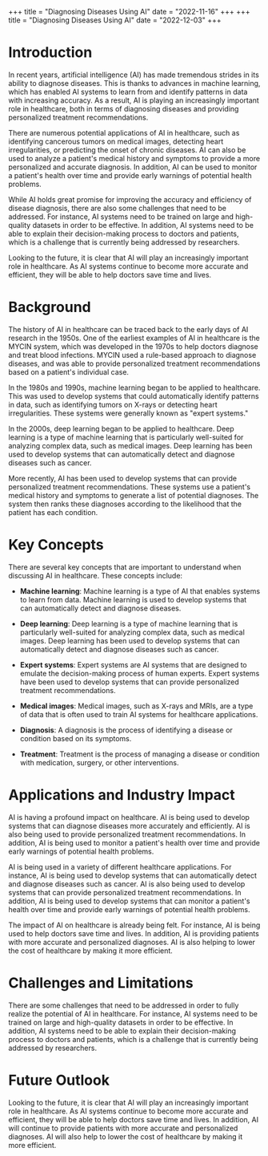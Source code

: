 +++
title = "Diagnosing Diseases Using AI"
date = "2022-11-16"
+++
+++
title = "Diagnosing Diseases Using AI"
date = "2022-12-03"
+++
# Introduction

In recent years, artificial intelligence (AI) has made tremendous strides in its ability to diagnose diseases. This is thanks to advances in machine learning, which has enabled AI systems to learn from and identify patterns in data with increasing accuracy. As a result, AI is playing an increasingly important role in healthcare, both in terms of diagnosing diseases and providing personalized treatment recommendations.

There are numerous potential applications of AI in healthcare, such as identifying cancerous tumors on medical images, detecting heart irregularities, or predicting the onset of chronic diseases. AI can also be used to analyze a patient's medical history and symptoms to provide a more personalized and accurate diagnosis. In addition, AI can be used to monitor a patient's health over time and provide early warnings of potential health problems.

While AI holds great promise for improving the accuracy and efficiency of disease diagnosis, there are also some challenges that need to be addressed. For instance, AI systems need to be trained on large and high-quality datasets in order to be effective. In addition, AI systems need to be able to explain their decision-making process to doctors and patients, which is a challenge that is currently being addressed by researchers.

Looking to the future, it is clear that AI will play an increasingly important role in healthcare. As AI systems continue to become more accurate and efficient, they will be able to help doctors save time and lives.

# Background

The history of AI in healthcare can be traced back to the early days of AI research in the 1950s. One of the earliest examples of AI in healthcare is the MYCIN system, which was developed in the 1970s to help doctors diagnose and treat blood infections. MYCIN used a rule-based approach to diagnose diseases, and was able to provide personalized treatment recommendations based on a patient's individual case.

In the 1980s and 1990s, machine learning began to be applied to healthcare. This was used to develop systems that could automatically identify patterns in data, such as identifying tumors on X-rays or detecting heart irregularities. These systems were generally known as "expert systems."

In the 2000s, deep learning began to be applied to healthcare. Deep learning is a type of machine learning that is particularly well-suited for analyzing complex data, such as medical images. Deep learning has been used to develop systems that can automatically detect and diagnose diseases such as cancer.

More recently, AI has been used to develop systems that can provide personalized treatment recommendations. These systems use a patient's medical history and symptoms to generate a list of potential diagnoses. The system then ranks these diagnoses according to the likelihood that the patient has each condition.

# Key Concepts

There are several key concepts that are important to understand when discussing AI in healthcare. These concepts include:

- **Machine learning**: Machine learning is a type of AI that enables systems to learn from data. Machine learning is used to develop systems that can automatically detect and diagnose diseases.

- **Deep learning**: Deep learning is a type of machine learning that is particularly well-suited for analyzing complex data, such as medical images. Deep learning has been used to develop systems that can automatically detect and diagnose diseases such as cancer.

- **Expert systems**: Expert systems are AI systems that are designed to emulate the decision-making process of human experts. Expert systems have been used to develop systems that can provide personalized treatment recommendations.

- **Medical images**: Medical images, such as X-rays and MRIs, are a type of data that is often used to train AI systems for healthcare applications.

- **Diagnosis**: A diagnosis is the process of identifying a disease or condition based on its symptoms.

- **Treatment**: Treatment is the process of managing a disease or condition with medication, surgery, or other interventions.

# Applications and Industry Impact

AI is having a profound impact on healthcare. AI is being used to develop systems that can diagnose diseases more accurately and efficiently. AI is also being used to provide personalized treatment recommendations. In addition, AI is being used to monitor a patient's health over time and provide early warnings of potential health problems.

AI is being used in a variety of different healthcare applications. For instance, AI is being used to develop systems that can automatically detect and diagnose diseases such as cancer. AI is also being used to develop systems that can provide personalized treatment recommendations. In addition, AI is being used to develop systems that can monitor a patient's health over time and provide early warnings of potential health problems.

The impact of AI on healthcare is already being felt. For instance, AI is being used to help doctors save time and lives. In addition, AI is providing patients with more accurate and personalized diagnoses. AI is also helping to lower the cost of healthcare by making it more efficient.

# Challenges and Limitations

There are some challenges that need to be addressed in order to fully realize the potential of AI in healthcare. For instance, AI systems need to be trained on large and high-quality datasets in order to be effective. In addition, AI systems need to be able to explain their decision-making process to doctors and patients, which is a challenge that is currently being addressed by researchers.

# Future Outlook

Looking to the future, it is clear that AI will play an increasingly important role in healthcare. As AI systems continue to become more accurate and efficient, they will be able to help doctors save time and lives. In addition, AI will continue to provide patients with more accurate and personalized diagnoses. AI will also help to lower the cost of healthcare by making it more efficient.
